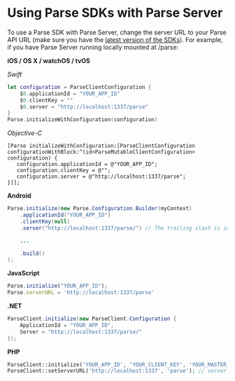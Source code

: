 # Using Parse SDKs with Parse Server

To use a Parse SDK with Parse Server, change the server URL to your Parse API URL (make sure you have the [latest version of the SDKs](/#sdks)). For example, if you have Parse Server running locally mounted at /parse:

**iOS / OS X / watchOS / tvOS**

_Swift_

```swift
let configuration = ParseClientConfiguration {
    $0.applicationId = "YOUR_APP_ID"
    $0.clientKey = ""
    $0.server = "http://localhost:1337/parse"
}
Parse.initializeWithConfiguration(configuration)
```

_Objective-C_

```objc
[Parse initializeWithConfiguration:[ParseClientConfiguration configurationWithBlock:^(id<ParseMutableClientConfiguration> configuration) {
   configuration.applicationId = @"YOUR_APP_ID";
   configuration.clientKey = @"";
   configuration.server = @"http://localhost:1337/parse";
}]];
```

**Android**

```java
Parse.initialize(new Parse.Configuration.Builder(myContext)
    .applicationId("YOUR_APP_ID")
    .clientKey(null)
    .server("http://localhost:1337/parse/") // The trailing slash is important.

    ...

    .build()
);
```

**JavaScript**

```js
Parse.initialize("YOUR_APP_ID");
Parse.serverURL = 'http://localhost:1337/parse'
```

**.NET**

```csharp
ParseClient.initialize(new ParseClient.Configuration {
    ApplicationId = "YOUR_APP_ID",
    Server = "http://localhost:1337/parse/"
});
```

**PHP**

```php
ParseClient::initialize('YOUR_APP_ID', 'YOUR_CLIENT_KEY', 'YOUR_MASTER_KEY');
ParseClient::setServerURL('http://localhost:1337', 'parse'); // server url & mount path passed separately
```
